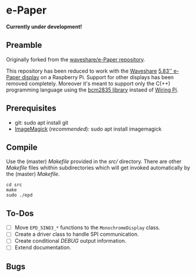 ﻿e-Paper
=======

__Currently under development!__

Preamble
--------

Originally forked from the [waveshare/e-Paper repository](https://github.com/waveshare/e-Paper).

This repository has been reduced to work with the [Waveshare](https://www.waveshare.com/) [5.83'' e-Paper display](https://www.waveshare.com/wiki/5.83inch_e-Paper_HAT) on a Raspberry Pi. Support for other displays has been removed completely. Moreover it's meant to support only the C(++) programming language using the [bcm2835 library](https://www.airspayce.com/mikem/bcm2835/) instaed of [Wiring Pi](http://wiringpi.com/).

Prerequisites
-------------

- git: sudo apt install git
- [ImageMagick](https://imagemagick.org/) (_recommended_): sudo apt install imagemagick

Compile
-------

Use the (master) _Makefile_ provided in the _src/_ directory. There are other _Makefile_ files whithin subdirectories which will get invoked automatically by the (master) _Makefile_.

	cd src
	make
	sudo ./epd

To-Dos
------

- [ ] Move `EPD_5IN83_*` functions to the `MonochromeDisplay` class.
- [ ] Create a driver class to handle SPI communication.
- [ ] Create conditional _DEBUG_ output information.
- [ ] Extend documentation.

Bugs
----


